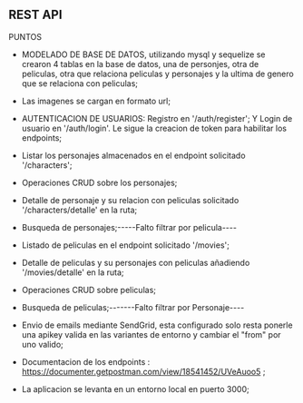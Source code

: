 ## REST API ##


PUNTOS 
- MODELADO DE BASE DE DATOS, utilizando mysql y sequelize se crearon 4 tablas en la base de datos, una de personjes, otra de peliculas, otra que relaciona peliculas y personajes y la ultima de genero que se relaciona con peliculas;
- Las imagenes se cargan en formato url;
- AUTENTICACION DE USUARIOS: Registro en '/auth/register';
Y Login de usuario en  '/auth/login'. Le sigue la creacion de token para habilitar los endpoints;
- Listar los personajes almacenados en el endpoint solicitado '/characters';
- Operaciones CRUD sobre los personajes;
- Detalle de personaje y su relacion con peliculas solicitado '/characters/detalle' en la ruta;
- Busqueda de personajes;-----Falto filtrar por pelicula----
- Listado de peliculas en el endpoint solicitado '/movies';
- Detalle de peliculas y su personajes con peliculas añadiendo '/movies/detalle' en la ruta;
- Operaciones CRUD sobre peliculas;
- Busqueda de peliculas;-------Falto filtrar por Personaje----
- Envio de emails mediante SendGrid, esta configurado solo resta ponerle una apikey valida en las variantes de entorno y cambiar el "from" por uno valido;
- Documentacion de los endpoints : https://documenter.getpostman.com/view/18541452/UVeAuoo5 ;


- La aplicacion se levanta en un entorno local en puerto 3000;
